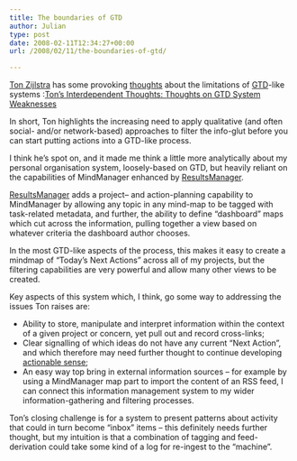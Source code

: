 ```yaml
---
title: The boundaries of GTD
author: Julian
type: post
date: 2008-02-11T12:34:27+00:00
url: /2008/02/11/the-boundaries-of-gtd/

---
```

[Ton Zijlstra][1] <font color="#0000ff"></font>has some provoking [thoughts][2] about the limitations of [GTD][3]-like systems :[Ton&#8217;s Interdependent Thoughts: Thoughts on GTD System Weaknesses][2]

In short, Ton highlights the increasing need to apply qualitative (and often social- and/or network-based) approaches to filter the info-glut before you can start putting actions into a GTD-like process.

I think he’s spot on, and it made me think a little more analytically about my personal organisation system, loosely-based on GTD, but heavily reliant on the capabilities of MindManager enhanced by [ResultsManager][4].

[ResultsManager][4] adds a project– and action-planning capability to MindManager by allowing any topic in any mind-map to be tagged with task-related metadata, and further, the ability to define “dashboard” maps which cut across the information, pulling together a view based on whatever criteria the dashboard author chooses.

In the most GTD-like aspects of the process, this makes it easy to create a mindmap of “Today’s Next Actions” across all of my projects, but the filtering capabilities are very powerful and allow many other views to be created.

Key aspects of this system which, I think, go some way to addressing the issues Ton raises are:

  * Ability to store, manipulate and interpret information within the context of a given project or concern, yet pull out and record cross-links;
  * Clear signalling of which ideas do not have any current “Next Action”, and which therefore may need further thought to continue developing [actionable sense][5];
  * An easy way top bring in external information sources – for example by using a MindManager map part to import the content of an RSS feed, I can connect this information management system to my wider information-gathering and filtering processes.

Ton’s closing challenge is for a system to present patterns about activity that could in turn become “inbox” items – this definitely needs further thought, but my intuition is that a combination of tagging and feed-derivation could take some kind of a log for re-ingest to the “machine”.

 [1]: http://www.zylstra.org/blog/
 [2]: http://www.zylstra.org/blog/archives/2008/01/thoughts_on_gtd.html
 [3]: http://en.wikipedia.org/wiki/Getting_Things_Done
 [4]: http://www.gyronix.com/resultmanager.php
 [5]: http://www.zylstra.org/blog/archives/001161.html